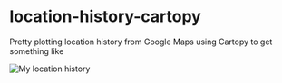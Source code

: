 # location-history-cartopy
Pretty plotting location history from Google Maps using Cartopy to get something like

![My location history](location_history.png)
